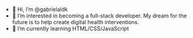 - 👋 Hi, I’m @gabrielaldk
- 👀 I’m interested in becoming a full-stack developer. My dream for the future is to help create digital health interventions.
- 🌱 I’m currently learning HTML/CSS/JavaScript

<!---
gabrielaldk/gabrielaldk is a ✨ special ✨ repository because its `README.md` (this file) appears on your GitHub profile.
You can click the Preview link to take a look at your changes.
--->
